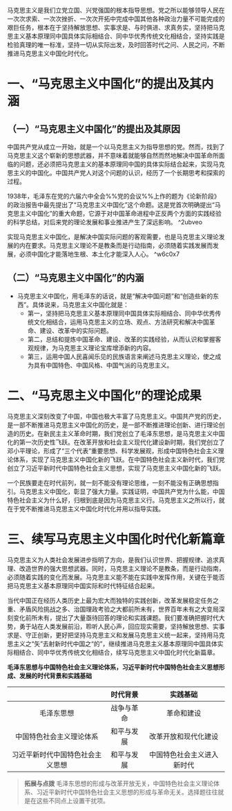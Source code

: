 马克思主义是我们立党立国、兴党强国的根本指导思想。党之所以能够领导人民在一次次求索、一次次挫折、一次次开拓中完成中国其他各种政治力量不可能完成的艰巨任务，根本在于坚持解放思想、实事求是、与时俱进、求真务实，坚持把马克思主义基本原理同中国具体实际相结合、同中华优秀传统文化相结合，坚持实践是检验真理的唯一标准，坚持一切从实际出发，及时回答时代之问、人民之问，不断推进马克思主义中国化时代化。
# 一、“马克思主义中国化”的提出及其内涵
## （一）“马克思主义中国化”的提出及其原因
中国共产党从成立一开始，就是一个以马克思主义为指导思想的党。然而，找到了马克思主义这个崭新的思想武器，并不意味着就能够自然而然地解决中国革命所面临的问题，还必须把马克思主义的基本原理同中国的具体实际结合起来，实现马克思主义的中国化。中国共产党人对这个问题的认识，经历了一个长期思考和探索的过程。

1938年，毛泽东在党的六届六中全会%%党的会议%%上作的题为《论新阶段》的政治报告中最先提出了“马克思主义中国化”这个命题。这是党首次明确提出“马克思主义中国化”的重大命题，它源于对中国革命进程中正反两个方面的实践经验的科学总结，对后来党的理论发展和事业推进产生了深远影响。 ^2ubveo

实现马克思主义中国化，是解决中国实际问题的客观需要，也是马克思主义理论发展的内在要求。马克思主义理论不是教条而是行动指南，必须随着实践发展而发展，必须中国化才能落地生根、本土化才能深入人心。 ^w6c0x7
## （二）“马克思主义中国化”的内涵
- 马克思主义中国化，用毛泽东的话说，就是“解决中国问题”和“创造些新的东西”。具体说来，马克思主义中国化就是：
	- 第一，坚持把马克思主义基本原理同中国具体实际相结合、同中华优秀传统文化相结合，运用马克思主义的立场、观点、方法研究和解决中国革命、建设、改革中的实际问题。
	- 第二，总结和提炼中国革命、建设、改革的实践经验，从而认识和掌握客观规律，为马克思主义理论宝库增添新的内容。
	- 第三，运用中国人民喜闻乐见的民族语言来阐述马克思主义理论，使之成为具有中国特色、中国风格、中国气派的马克思主义。
# 二、“马克思主义中国化”的理论成果
马克思主义深刻改变了中国，中国也极大丰富了马克思主义。中国共产党的历史，是一部不断推进马克思主义中国化的历史，是一部不断推进理论创新、进行理论创造的历史。在新民主主义革命时期，我们党创立了毛泽东思想，是马克思主义中国化的第一次历史性飞跃。在改革开放和社会主义现代化建设新时期，我们党创立了邓小平理论，形成了“三个代表”重要思想、科学发展观，形成中国特色社会主义理论体系，实现了马克思主义中国化新的飞跃。在中国特色社会主义新时代，我们党创立了习近平新时代中国特色社会主义思想，实现了马克思主义中国化新的飞跃。

一个民族要走在时代前列，就一刻不能没有理论思维，一刻不能没有正确思想指引。马克思主义中国化，彰显了强大力量。实践证明，中国共产党为什么能，中国特色社会主义为什么好，归根到底是因为马克思主义行。马克思主义之所以行，就在于党不断推进马克思主义中国化时代化并用以指导实践。
# 三、续写马克思主义中国化时代化新篇章
马克思主义为人类社会发展进步指明了方向，是我们认识世界、把握规律、追求真理、改造世界的强大思想武器。同时，马克思主义理论不是教条，而是行动指南，必须随着实践的变化而发展。马克思主义能不能在实践中发挥作用，关键在于能否把马克思主义基本原理同中国实际和时代特征结合起来。

当代中国正在经历人类历史上最为宏大而独特的实践创新，改革发展稳定任务之重、矛盾风险挑战之多、治国理政考验之大都前所未有，世界百年未有之大变局深刻变化前所未有，提出了大量亟待回答的理论和实践课题。我们要准确把握时代大势，勇于站在人类发展前沿，聆听人民心声，回应现实需要，坚持解放思想、实事求是、守正创新，更好把坚持马克思主义和发展马克思主义统一起来，坚持用马克思主义之“矢”去射新时代中国之“的”，继续推进马克思主义基本原理同中国具体实际相结合、同中华优秀传统文化相结合，续写马克思主义中国化时代化新篇章。

**毛泽东思想与中国特色社会主义理论体系，习近平新时代中国特色社会主义思想形成、发展的时代背景和实践基础**

||时代背景|实践基础|
|:---:|:---:|:---:|
|毛泽东思想|战争与革命|革命和建设|
|中国特色社会主义理论体系|和平与发展|改革开放和现代化建设|
|习近平新时代中国特色社会主义思想|和平与发展|中国特色社会主义进入新时代|

>**拓展与点拨**
毛泽东思想的形成与改革开放无关，中国特色社会主义理论体系、习近平新时代中国特色社会主义思想的形成与革命无关。选择题往往就是在这些不同点上设置干扰项。